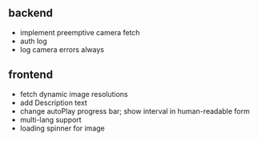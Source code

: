 ## backend
* implement preemptive camera fetch
* auth log
* log camera errors always

## frontend
* fetch dynamic image resolutions
* add Description text
* change autoPlay progress bar; show interval in human-readable form
* multi-lang support
* loading spinner for image